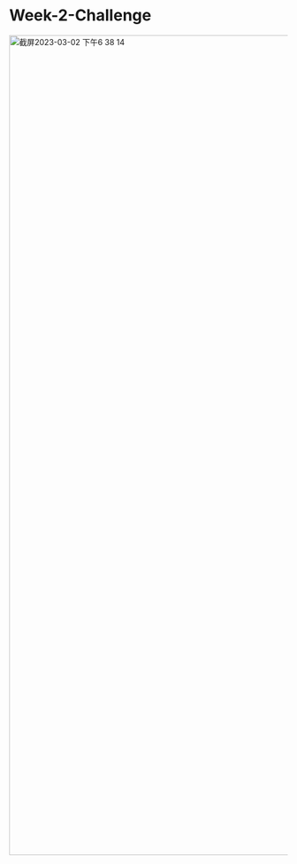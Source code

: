 # Week-2-Challenge

<img width="1482" alt="截屏2023-03-02 下午6 38 14" src="https://user-images.githubusercontent.com/122780020/222365446-b689b95e-58cb-4c26-a7b0-0b114737e4b9.png">
